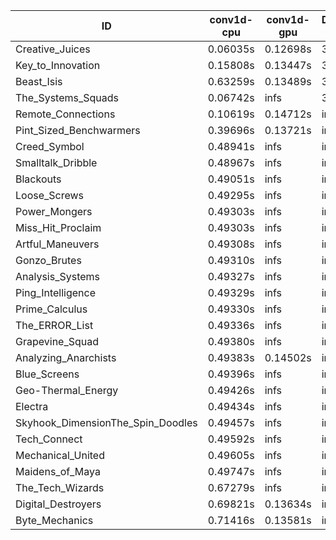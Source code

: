 |ID|conv1d-cpu|conv1d-gpu|DWSPConv2D-gpu|gemm-gpu|avg|
|-|-|-|-|-|-|
|Creative_Juices|0.06035s|0.12698s|3.11579s|1.85776s|1.29022s|
|Key_to_Innovation|0.15808s|0.13447s|3.33663s|2.25522s|1.47110s|
|Beast_Isis|0.63259s|0.13489s|3.10176s|2.05844s|1.48192s|
|The_Systems_Squads|0.06742s|infs|3.32499s|1.97371s|infs|
|Remote_Connections|0.10619s|0.14712s|infs|4.68522s|infs|
|Pint_Sized_Benchwarmers|0.39696s|0.13721s|infs|1.93233s|infs|
|Creed_Symbol|0.48941s|infs|infs|4.67384s|infs|
|Smalltalk_Dribble|0.48967s|infs|infs|4.66938s|infs|
|Blackouts|0.49051s|infs|infs|4.67095s|infs|
|Loose_Screws|0.49295s|infs|infs|4.68421s|infs|
|Power_Mongers|0.49303s|infs|infs|4.69354s|infs|
|Miss_Hit_Proclaim|0.49303s|infs|infs|4.67858s|infs|
|Artful_Maneuvers|0.49308s|infs|infs|4.69240s|infs|
|Gonzo_Brutes|0.49310s|infs|infs|4.66940s|infs|
|Analysis_Systems|0.49327s|infs|infs|4.70277s|infs|
|Ping_Intelligence|0.49329s|infs|infs|4.68372s|infs|
|Prime_Calculus|0.49330s|infs|infs|4.66957s|infs|
|The_ERROR_List|0.49336s|infs|infs|4.68666s|infs|
|Grapevine_Squad|0.49380s|infs|infs|4.66742s|infs|
|Analyzing_Anarchists|0.49383s|0.14502s|infs|4.68300s|infs|
|Blue_Screens|0.49396s|infs|infs|4.69714s|infs|
|Geo-Thermal_Energy|0.49426s|infs|infs|4.70418s|infs|
|Electra|0.49434s|infs|infs|4.69323s|infs|
|Skyhook_DimensionThe_Spin_Doodles|0.49457s|infs|infs|4.67908s|infs|
|Tech_Connect|0.49592s|infs|infs|4.73792s|infs|
|Mechanical_United|0.49605s|infs|infs|4.74576s|infs|
|Maidens_of_Maya|0.49747s|infs|infs|4.72445s|infs|
|The_Tech_Wizards|0.67279s|infs|infs|4.67137s|infs|
|Digital_Destroyers|0.69821s|0.13634s|infs|4.66228s|infs|
|Byte_Mechanics|0.71416s|0.13581s|infs|4.67193s|infs|
